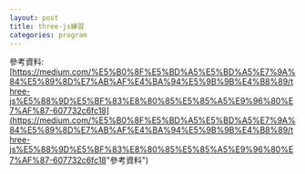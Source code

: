 ```yaml
---
layout: post
title: three-js練習
categories: program
---
```

<script src="https://cdnjs.cloudflare.com/ajax/libs/three.js/99/three.min.js"></script>

<script
  src="https://code.jquery.com/jquery-3.7.1.min.js"
  integrity="sha256-/JqT3SQfawRcv/BIHPThkBvs0OEvtFFmqPF/lYI/Cxo="
  crossorigin="anonymous"></script>
  
<script>
  $(document).ready(function () {
    var scene = new THREE.Scene();
    var camera = new THREE.PerspectiveCamera( 75, window.innerWidth/window.innerHeight, 0.1, 1000 );
  
    var renderer = new THREE.WebGLRenderer();
    renderer.setSize( window.innerWidth / 2, window.innerHeight / 2);
    $('#test')[0].appendChild( renderer.domElement );
        
    var geometry = new THREE.BoxGeometry(1, 1, 1)
    var material = new THREE.MeshPhongMaterial( { color: '#ffffff' } );
    // var linematerial = new THREE.MeshBasicMaterial( { color: '#ffffff', wireframe: true} ); // 線稿的材質
    var cube = new THREE.Mesh( geometry, material );
    scene.add( cube );
    
    var ambientLight = new THREE.AmbientLight( '#0c0c0c' );
    scene.add( ambientLight );
    
    var spoltLight  = new THREE.SpotLight( '#FF0000' );
    
    spoltLight.position.set(3, 3, 3);
    spoltLight.target = cube;
    
    scene.add( spoltLight );
        
    camera.position.z = 5;
    
    var animate = function () {
      requestAnimationFrame( animate );
    
      cube.rotation.x += 0.01;
      cube.rotation.y += 0.01;
    
      renderer.render( scene, camera );
    };
  
    animate();
  });  
</script>

<html>
  <style>
    canvas { width: 200px; height: 200px }
  </style>
	<body>
		<div id="test"></div>      
	</body>
</html>

參考資料:
[https://medium.com/%E5%B0%8F%E5%BD%A5%E5%BD%A5%E7%9A%84%E5%89%8D%E7%AB%AF%E4%BA%94%E5%9B%9B%E4%B8%89/three-js%E5%88%9D%E5%BF%83%E8%80%85%E5%85%A5%E9%96%80%E7%AF%87-607732c6fc18](<https://medium.com/%E5%B0%8F%E5%BD%A5%E5%BD%A5%E7%9A%84%E5%89%8D%E7%AB%AF%E4%BA%94%E5%9B%9B%E4%B8%89/three-js%E5%88%9D%E5%BF%83%E8%80%85%E5%85%A5%E9%96%80%E7%AF%87-607732c6fc18>"參考資料")
